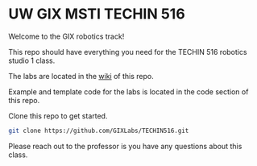 # UW GIX MSTI TECHIN 516

Welcome to the GIX robotics track!

This repo should have everything you need for the TECHIN 516 robotics studio 1 class.

The labs are located in the [wiki](https://github.com/GIXLabs/TECHIN516/wiki) of this repo.

Example and template code for the labs is located in the code section of this repo.

Clone this repo to get started.

```bash
git clone https://github.com/GIXLabs/TECHIN516.git
```

Please reach out to the professor is you have any questions about this class.
